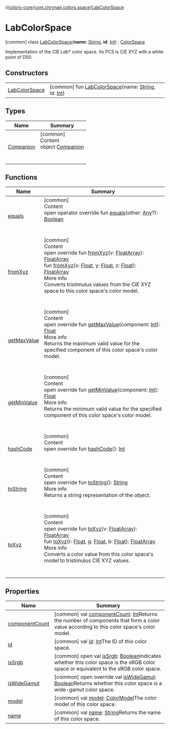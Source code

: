 //[colors-core](../../../index.md)/[com.chrynan.colors.space](../index.md)/[LabColorSpace](index.md)



# LabColorSpace  
 [common] class [LabColorSpace](index.md)(**name**: [String](https://kotlinlang.org/api/latest/jvm/stdlib/kotlin/-string/index.html), **id**: [Int](https://kotlinlang.org/api/latest/jvm/stdlib/kotlin/-int/index.html)) : [ColorSpace](../-color-space/index.md)

Implementation of the CIE L*a*b* color space. Its PCS is CIE XYZ with a white point of D50.

   


## Constructors  
  
| | |
|---|---|
| <a name="com.chrynan.colors.space/LabColorSpace/LabColorSpace/#kotlin.String#kotlin.Int/PointingToDeclaration/"></a>[LabColorSpace](-lab-color-space.md)| <a name="com.chrynan.colors.space/LabColorSpace/LabColorSpace/#kotlin.String#kotlin.Int/PointingToDeclaration/"></a> [common] fun [LabColorSpace](-lab-color-space.md)(name: [String](https://kotlinlang.org/api/latest/jvm/stdlib/kotlin/-string/index.html), id: [Int](https://kotlinlang.org/api/latest/jvm/stdlib/kotlin/-int/index.html))   <br>|


## Types  
  
|  Name |  Summary | 
|---|---|
| <a name="com.chrynan.colors.space/LabColorSpace.Companion///PointingToDeclaration/"></a>[Companion](-companion/index.md)| <a name="com.chrynan.colors.space/LabColorSpace.Companion///PointingToDeclaration/"></a>[common]  <br>Content  <br>object [Companion](-companion/index.md)  <br><br><br>|


## Functions  
  
|  Name |  Summary | 
|---|---|
| <a name="com.chrynan.colors.space/ColorSpace/equals/#kotlin.Any?/PointingToDeclaration/"></a>[equals](../-color-space/equals.md)| <a name="com.chrynan.colors.space/ColorSpace/equals/#kotlin.Any?/PointingToDeclaration/"></a>[common]  <br>Content  <br>open operator override fun [equals](../-color-space/equals.md)(other: [Any](https://kotlinlang.org/api/latest/jvm/stdlib/kotlin/-any/index.html)?): [Boolean](https://kotlinlang.org/api/latest/jvm/stdlib/kotlin/-boolean/index.html)  <br><br><br>|
| <a name="com.chrynan.colors.space/LabColorSpace/fromXyz/#kotlin.FloatArray/PointingToDeclaration/"></a>[fromXyz](from-xyz.md)| <a name="com.chrynan.colors.space/LabColorSpace/fromXyz/#kotlin.FloatArray/PointingToDeclaration/"></a>[common]  <br>Content  <br>open override fun [fromXyz](from-xyz.md)(v: [FloatArray](https://kotlinlang.org/api/latest/jvm/stdlib/kotlin/-float-array/index.html)): [FloatArray](https://kotlinlang.org/api/latest/jvm/stdlib/kotlin/-float-array/index.html)  <br>fun [fromXyz](../-color-space/from-xyz.md)(x: [Float](https://kotlinlang.org/api/latest/jvm/stdlib/kotlin/-float/index.html), y: [Float](https://kotlinlang.org/api/latest/jvm/stdlib/kotlin/-float/index.html), z: [Float](https://kotlinlang.org/api/latest/jvm/stdlib/kotlin/-float/index.html)): [FloatArray](https://kotlinlang.org/api/latest/jvm/stdlib/kotlin/-float-array/index.html)  <br>More info  <br>Converts tristimulus values from the CIE XYZ space to this color space's color model.  <br><br><br>|
| <a name="com.chrynan.colors.space/LabColorSpace/getMaxValue/#kotlin.Int/PointingToDeclaration/"></a>[getMaxValue](get-max-value.md)| <a name="com.chrynan.colors.space/LabColorSpace/getMaxValue/#kotlin.Int/PointingToDeclaration/"></a>[common]  <br>Content  <br>open override fun [getMaxValue](get-max-value.md)(component: [Int](https://kotlinlang.org/api/latest/jvm/stdlib/kotlin/-int/index.html)): [Float](https://kotlinlang.org/api/latest/jvm/stdlib/kotlin/-float/index.html)  <br>More info  <br>Returns the maximum valid value for the specified component of this color space's color model.  <br><br><br>|
| <a name="com.chrynan.colors.space/LabColorSpace/getMinValue/#kotlin.Int/PointingToDeclaration/"></a>[getMinValue](get-min-value.md)| <a name="com.chrynan.colors.space/LabColorSpace/getMinValue/#kotlin.Int/PointingToDeclaration/"></a>[common]  <br>Content  <br>open override fun [getMinValue](get-min-value.md)(component: [Int](https://kotlinlang.org/api/latest/jvm/stdlib/kotlin/-int/index.html)): [Float](https://kotlinlang.org/api/latest/jvm/stdlib/kotlin/-float/index.html)  <br>More info  <br>Returns the minimum valid value for the specified component of this color space's color model.  <br><br><br>|
| <a name="com.chrynan.colors.space/ColorSpace/hashCode/#/PointingToDeclaration/"></a>[hashCode](../-color-space/hash-code.md)| <a name="com.chrynan.colors.space/ColorSpace/hashCode/#/PointingToDeclaration/"></a>[common]  <br>Content  <br>open override fun [hashCode](../-color-space/hash-code.md)(): [Int](https://kotlinlang.org/api/latest/jvm/stdlib/kotlin/-int/index.html)  <br><br><br>|
| <a name="com.chrynan.colors.space/ColorSpace/toString/#/PointingToDeclaration/"></a>[toString](../-color-space/to-string.md)| <a name="com.chrynan.colors.space/ColorSpace/toString/#/PointingToDeclaration/"></a>[common]  <br>Content  <br>open override fun [toString](../-color-space/to-string.md)(): [String](https://kotlinlang.org/api/latest/jvm/stdlib/kotlin/-string/index.html)  <br>More info  <br>Returns a string representation of the object.  <br><br><br>|
| <a name="com.chrynan.colors.space/LabColorSpace/toXyz/#kotlin.FloatArray/PointingToDeclaration/"></a>[toXyz](to-xyz.md)| <a name="com.chrynan.colors.space/LabColorSpace/toXyz/#kotlin.FloatArray/PointingToDeclaration/"></a>[common]  <br>Content  <br>open override fun [toXyz](to-xyz.md)(v: [FloatArray](https://kotlinlang.org/api/latest/jvm/stdlib/kotlin/-float-array/index.html)): [FloatArray](https://kotlinlang.org/api/latest/jvm/stdlib/kotlin/-float-array/index.html)  <br>fun [toXyz](../-color-space/to-xyz.md)(r: [Float](https://kotlinlang.org/api/latest/jvm/stdlib/kotlin/-float/index.html), g: [Float](https://kotlinlang.org/api/latest/jvm/stdlib/kotlin/-float/index.html), b: [Float](https://kotlinlang.org/api/latest/jvm/stdlib/kotlin/-float/index.html)): [FloatArray](https://kotlinlang.org/api/latest/jvm/stdlib/kotlin/-float-array/index.html)  <br>More info  <br>Converts a color value from this color space's model to tristimulus CIE XYZ values.  <br><br><br>|


## Properties  
  
|  Name |  Summary | 
|---|---|
| <a name="com.chrynan.colors.space/LabColorSpace/componentCount/#/PointingToDeclaration/"></a>[componentCount](index.md#%5Bcom.chrynan.colors.space%2FLabColorSpace%2FcomponentCount%2F%23%2FPointingToDeclaration%2F%5D%2FProperties%2F1316981857)| <a name="com.chrynan.colors.space/LabColorSpace/componentCount/#/PointingToDeclaration/"></a> [common] val [componentCount](index.md#%5Bcom.chrynan.colors.space%2FLabColorSpace%2FcomponentCount%2F%23%2FPointingToDeclaration%2F%5D%2FProperties%2F1316981857): [Int](https://kotlinlang.org/api/latest/jvm/stdlib/kotlin/-int/index.html)Returns the number of components that form a color value according to this color space's color model.   <br>|
| <a name="com.chrynan.colors.space/LabColorSpace/id/#/PointingToDeclaration/"></a>[id](index.md#%5Bcom.chrynan.colors.space%2FLabColorSpace%2Fid%2F%23%2FPointingToDeclaration%2F%5D%2FProperties%2F1316981857)| <a name="com.chrynan.colors.space/LabColorSpace/id/#/PointingToDeclaration/"></a> [common] val [id](index.md#%5Bcom.chrynan.colors.space%2FLabColorSpace%2Fid%2F%23%2FPointingToDeclaration%2F%5D%2FProperties%2F1316981857): [Int](https://kotlinlang.org/api/latest/jvm/stdlib/kotlin/-int/index.html)The ID of this color space.   <br>|
| <a name="com.chrynan.colors.space/LabColorSpace/isSrgb/#/PointingToDeclaration/"></a>[isSrgb](index.md#%5Bcom.chrynan.colors.space%2FLabColorSpace%2FisSrgb%2F%23%2FPointingToDeclaration%2F%5D%2FProperties%2F1316981857)| <a name="com.chrynan.colors.space/LabColorSpace/isSrgb/#/PointingToDeclaration/"></a> [common] open val [isSrgb](index.md#%5Bcom.chrynan.colors.space%2FLabColorSpace%2FisSrgb%2F%23%2FPointingToDeclaration%2F%5D%2FProperties%2F1316981857): [Boolean](https://kotlinlang.org/api/latest/jvm/stdlib/kotlin/-boolean/index.html)Indicates whether this color space is the sRGB color space or equivalent to the sRGB color space.   <br>|
| <a name="com.chrynan.colors.space/LabColorSpace/isWideGamut/#/PointingToDeclaration/"></a>[isWideGamut](is-wide-gamut.md)| <a name="com.chrynan.colors.space/LabColorSpace/isWideGamut/#/PointingToDeclaration/"></a> [common] open override val [isWideGamut](is-wide-gamut.md): [Boolean](https://kotlinlang.org/api/latest/jvm/stdlib/kotlin/-boolean/index.html)Returns whether this color space is a wide-gamut color space.   <br>|
| <a name="com.chrynan.colors.space/LabColorSpace/model/#/PointingToDeclaration/"></a>[model](index.md#%5Bcom.chrynan.colors.space%2FLabColorSpace%2Fmodel%2F%23%2FPointingToDeclaration%2F%5D%2FProperties%2F1316981857)| <a name="com.chrynan.colors.space/LabColorSpace/model/#/PointingToDeclaration/"></a> [common] val [model](index.md#%5Bcom.chrynan.colors.space%2FLabColorSpace%2Fmodel%2F%23%2FPointingToDeclaration%2F%5D%2FProperties%2F1316981857): [ColorModel](../-color-model/index.md)The color model of this color space.   <br>|
| <a name="com.chrynan.colors.space/LabColorSpace/name/#/PointingToDeclaration/"></a>[name](index.md#%5Bcom.chrynan.colors.space%2FLabColorSpace%2Fname%2F%23%2FPointingToDeclaration%2F%5D%2FProperties%2F1316981857)| <a name="com.chrynan.colors.space/LabColorSpace/name/#/PointingToDeclaration/"></a> [common] val [name](index.md#%5Bcom.chrynan.colors.space%2FLabColorSpace%2Fname%2F%23%2FPointingToDeclaration%2F%5D%2FProperties%2F1316981857): [String](https://kotlinlang.org/api/latest/jvm/stdlib/kotlin/-string/index.html)Returns the name of this color space.   <br>|

